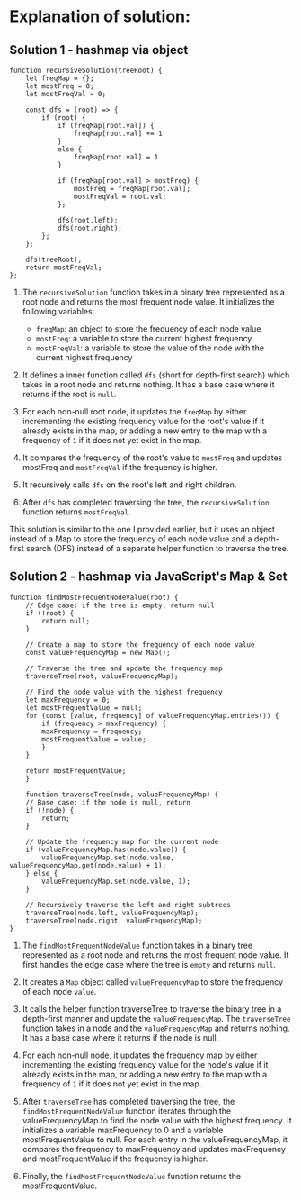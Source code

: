 # Explanation of solution:
## Solution 1 - hashmap via object
    function recursiveSolution(treeRoot) {
        let freqMap = {};
        let mostFreq = 0;
        let mostFreqVal = 0;

        const dfs = (root) => {
            if (root) {
                if (freqMap[root.val]) {
                    freqMap[root.val] += 1
                }
                else {
                    freqMap[root.val] = 1
                }

                if (freqMap[root.val] > mostFreq) {
                    mostFreq = freqMap[root.val];
                    mostFreqVal = root.val;
                };

                dfs(root.left);
                dfs(root.right);
            };
        };

        dfs(treeRoot);
        return mostFreqVal;
    };




1. The `recursiveSolution` function takes in a binary tree represented as a root node and returns the most frequent node value. It initializes the following variables:
    - `freqMap`: an object to store the frequency of each node value
    - `mostFreq`: a variable to store the current highest frequency
    - `mostFreqVal`: a variable to store the value of the node with the current highest frequency

2. It defines a inner function called `dfs` (short for depth-first search) which takes in a root node and returns nothing. It has a base case where it returns if the root is `null`.

3. For each non-null root node, it updates the `freqMap` by either incrementing the existing frequency value for the root's value if it already exists in the map, or adding a new entry to the map with a frequency of `1` if it does not yet exist in the map.

4. It compares the frequency of the root's value to `mostFreq` and updates mostFreq and `mostFreqVal` if the frequency is higher.

5. It recursively calls `dfs` on the root's left and right children.

6. After `dfs` has completed traversing the tree, the `recursiveSolution` function returns `mostFreqVal`.

This solution is similar to the one I provided earlier, but it uses an object instead of a Map to store the frequency of each node value and a depth-first search (DFS) instead of a separate helper function to traverse the tree.

## Solution 2 - hashmap via JavaScript's Map & Set
    function findMostFrequentNodeValue(root) {
        // Edge case: if the tree is empty, return null
        if (!root) {
            return null;
        }

        // Create a map to store the frequency of each node value
        const valueFrequencyMap = new Map();

        // Traverse the tree and update the frequency map
        traverseTree(root, valueFrequencyMap);

        // Find the node value with the highest frequency
        let maxFrequency = 0;
        let mostFrequentValue = null;
        for (const [value, frequency] of valueFrequencyMap.entries()) {
            if (frequency > maxFrequency) {
            maxFrequency = frequency;
            mostFrequentValue = value;
            }
        }

        return mostFrequentValue;
        }

        function traverseTree(node, valueFrequencyMap) {
        // Base case: if the node is null, return
        if (!node) {
            return;
        }

        // Update the frequency map for the current node
        if (valueFrequencyMap.has(node.value)) {
            valueFrequencyMap.set(node.value, valueFrequencyMap.get(node.value) + 1);
        } else {
            valueFrequencyMap.set(node.value, 1);
        }

        // Recursively traverse the left and right subtrees
        traverseTree(node.left, valueFrequencyMap);
        traverseTree(node.right, valueFrequencyMap);
    }

1. The `findMostFrequentNodeValue` function takes in a binary tree represented as a root node and returns the most frequent node value. It first handles the edge case where the tree is `empty` and returns `null`.

2. It creates a `Map` object called `valueFrequencyMap` to store the frequency of each node `value`.

3. It calls the helper function traverseTree to traverse the binary tree in a depth-first manner and update the `valueFrequencyMap`. The `traverseTree` function takes in a node and the `valueFrequencyMap` and returns nothing. It has a base case where it returns if the node is null.

4. For each non-null node, it updates the frequency map by either incrementing the existing frequency value for the node's value if it already exists in the map, or adding a new entry to the map with a frequency of `1` if it does not yet exist in the map.

5. After `traverseTree` has completed traversing the tree, the `findMostFrequentNodeValue` function iterates through the valueFrequencyMap to find the node value with the highest frequency. It initializes a variable maxFrequency to 0 and a variable mostFrequentValue to null. For each entry in the valueFrequencyMap, it compares the frequency to maxFrequency and updates maxFrequency and mostFrequentValue if the frequency is higher.

6. Finally, the `findMostFrequentNodeValue` function returns the mostFrequentValue.